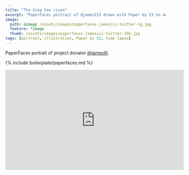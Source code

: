 ```yaml
---
title: "The king has risen"
excerpt: "PaperFaces portrait of @jamesIII drawn with Paper by 53 on an iPad."
image: 
  path: &image /assets/images/paperfaces-jamesiii-twitter-lg.jpg 
  feature: *image
  thumb: /assets/images/paperfaces-jamesiii-twitter-150.jpg
tags: [portrait, illustration, Paper by 53, time lapse]
---
```


PaperFaces portrait of project donator [@jamesIII](http://twitter.com/jamesIII).

{% include boilerplate/paperfaces.md %}

<iframe width="560" height="315" src="https://www.youtube.com/embed/ntWqGHiApsE" frameborder="0"> </iframe>
